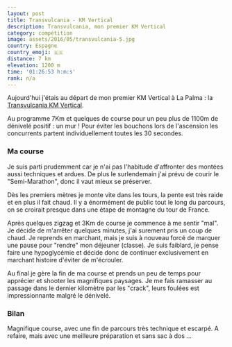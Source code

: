 ```yaml
---
layout: post
title: Transvulcania - KM Vertical
description: Transvulcania, mon premier KM Vertical
category: compétition
image: assets/2016/05/transvulcania-5.jpg
country: Espagne
country_emoji: 🇪🇸
distance: 7 km
elevation: 1200 m
time: '01:26:53 h:m:s'
rank: n/a
---
```


Aujourd'hui j'étais au départ de mon premier KM Vertical à La Palma :
la [Transvulcania KM Vertical][1].

Au programme 7Km et quelques de course pour un peu plus de 1100m de dénivelé
positif : un mur ! Pour éviter les bouchons lors de l'ascension les
concurrents partent individuellement toutes les 30 secondes.

### Ma course

Je suis parti prudemment car je n'ai pas l'habitude d'affronter des montées
aussi techniques et ardues. De plus le surlendemain j'ai prévu de courir le
"Semi-Marathon", donc il vaut mieux se préserver.

Dès les premiers mètres je monte vite dans les tours, la pente est très raide
et en plus il fait chaud. Il y a énormément de public tout le long du
parcours, on se croirait presque dans une étape de montagne du tour de France.

Après quelques zigzag et 3Km de course je commence à me sentir "mal". Je décide
de m'arrêter quelques minutes, j'ai surement pris un coup de chaud. Je reprends
en marchant, mais je suis à nouveau forcé de marquer une pause pour "rendre" mon
déjeuner (classe). Je suis faiblard, je pense faire une hypoglycémie et décide
donc de continuer exclusivement en marchant histoire d'éviter de m'écrouler.

Au final je gère la fin de ma course et prends un peu de temps pour apprécier et
shooter les magnifiques paysages. Je me fais ramasser au passage dans le
dernier kilomètre par les "crack", leurs foulées est impressionnante malgré le
dénivelé.

### Bilan

Magnifique course, avec une fin de parcours très technique et escarpé. A
refaire, mais avec une meilleure préparation et sans sac à dos ...

<iframe
  height='405'
  width='100%'
  frameborder='0'
  allowtransparency='true'
  scrolling='no'
  data-src='https://www.strava.com/activities/566719309/embed/61d017b74ea5896151e7c55aa32548662c5a6b40'
  >
</iframe>

[1]: http://transvulcania.info/events-item/km-v/
